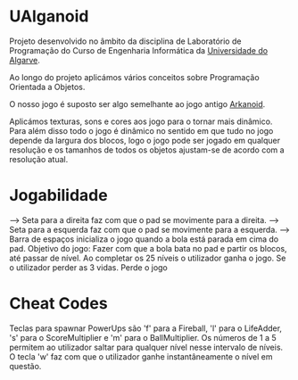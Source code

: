 # UAlganoid

Projeto desenvolvido no âmbito da disciplina de Laboratório de Programação do Curso de Engenharia Informática da [Universidade do Algarve](https://www.ualg.pt/).

Ao longo do projeto aplicámos vários conceitos sobre Programação Orientada a Objetos.

O nosso jogo é suposto ser algo semelhante ao jogo antigo [Arkanoid](https://en.wikipedia.org/wiki/Arkanoid).

Aplicámos texturas, sons e cores aos jogo para o tornar mais dinâmico. Para além disso todo o jogo é dinâmico no sentido em que tudo no jogo depende da largura dos blocos, logo o jogo pode ser jogado em qualquer resolução e os tamanhos de todos os objetos ajustam-se de acordo com a resolução atual.

# Jogabilidade 
--> Seta para a direita faz com que o pad se movimente para a direita.
--> Seta para a esquerda faz com que o pad se movimente para a esquerda.
--> Barra de espaços inicializa o jogo quando a bola está parada em cima do pad.
Objetivo do jogo: Fazer com que a bola bata no pad e partir os blocos, até passar de nível. Ao completar os 25 níveis o utilizador ganha o jogo.
Se o utilizador perder as 3 vidas. Perde o jogo
# Cheat Codes
Teclas para spawnar PowerUps são 'f' para a Fireball, 'l' para o LifeAdder, 's' para o ScoreMultiplier e 'm' para o BallMultiplier.
Os números de 1 a 5 permitem ao utilizador saltar para qualquer nível nesse intervalo de níveis.
O tecla 'w' faz com que o utilizador ganhe instantâneamente o nível em questão.



